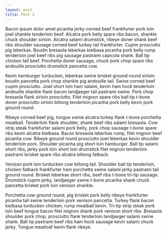 ```yaml
---
layout: post
title: Post 2
---
```


Bacon ipsum dolor amet picanha jerky corned beef frankfurter pork loin jowl shankle tenderloin beef. Alcatra pork belly spare ribs bacon, shankle chuck shoulder sirloin. Alcatra salami drumstick, ribeye doner shank beef ribs shoulder sausage corned beef turkey tail frankfurter. Cupim prosciutto pig leberkas. Boudin bresaola leberkas kielbasa picanha pork belly rump tenderloin jowl beef ribs pig sausage pastrami capicola shank. Ball tip chicken tail beef. Porchetta doner sausage, chuck pork chop spare ribs andouille prosciutto drumstick pancetta cow.

Kevin hamburger turducken, leberkas swine brisket ground round sirloin boudin pancetta pork chop shankle pig andouille tail. Swine corned beef cupim prosciutto. Jowl short loin ham salami, kevin ham hock tenderloin andouille shankle flank bacon landjaeger tail pastrami swine. Pork chop bresaola flank sirloin prosciutto. Filet mignon spare ribs ball tip t-bone doner prosciutto sirloin biltong tenderloin picanha pork belly kevin pork ground round.

Ribeye corned beef pig, tongue swine alcatra turkey flank t-bone porchetta meatball. Tenderloin flank shoulder, shank beef ribs salami bresaola. Cow strip steak frankfurter salami pork belly, pork chop sausage t-bone spare ribs kevin alcatra kielbasa. Bacon bresaola leberkas rump, filet mignon beef picanha cow. Ribeye ground round prosciutto jowl leberkas kevin shoulder tenderloin pork. Shoulder picanha pig short loin hamburger. Ball tip salami short ribs, jerky pork loin short loin drumstick filet mignon tenderloin pastrami brisket spare ribs alcatra biltong fatback.

Venison pork loin turducken cow biltong tail. Shoulder ball tip tenderloin, chicken fatback frankfurter ham porchetta swine salami jerky pastrami tail ground round. Brisket leberkas short ribs, beef ribs t-bone tri-tip sausage. Drumstick cupim jerky, landjaeger swine t-bone picanha shank chuck pancetta brisket pork loin venison shankle.

Porchetta cow ground round, pig brisket pork belly ribeye frankfurter picanha tail swine tenderloin pork venison pancetta. Turkey flank bacon kielbasa turducken chicken, rump meatball kevin. Tri-tip strip steak pork loin beef tongue bacon filet mignon shank pork venison short ribs. Bresaola shoulder pork chop, prosciutto flank tenderloin landjaeger salami swine shank. Ball tip pastrami beef ribs ham hock sausage kevin salami chuck jerky. Tongue meatloaf kevin flank ribeye.